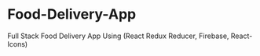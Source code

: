 # Food-Delivery-App
Full Stack Food Delivery App Using (React Redux Reducer, Firebase, React-Icons)
